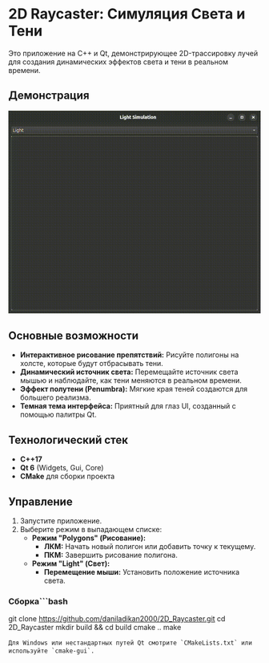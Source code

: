 # 2D Raycaster: Симуляция Света и Тени

Это приложение на C++ и Qt, демонстрирующее 2D-трассировку лучей для создания динамических эффектов света и тени в реальном времени.

## Демонстрация

![2D Raycaster Demo](demo.gif)

## Основные возможности

-   **Интерактивное рисование препятствий:** Рисуйте полигоны на холсте, которые будут отбрасывать тени.
-   **Динамический источник света:** Перемещайте источник света мышью и наблюдайте, как тени меняются в реальном времени.
-   **Эффект полутени (Penumbra):** Мягкие края теней создаются для большего реализма.
-   **Темная тема интерфейса:** Приятный для глаз UI, созданный с помощью палитры Qt.

## Технологический стек

-   **C++17**
-   **Qt 6** (Widgets, Gui, Core)
-   **CMake** для сборки проекта

## Управление

1.  Запустите приложение.
2.  Выберите режим в выпадающем списке:
    -   **Режим "Polygons" (Рисование):**
        -   **ЛКМ:** Начать новый полигон или добавить точку к текущему.
        -   **ПКМ:** Завершить рисование полигона.
    -   **Режим "Light" (Свет):**
        -   **Перемещение мыши:** Установить положение источника света.

### Сборка```bash
git clone https://github.com/daniladikan2000/2D_Raycaster.git
cd 2D_Raycaster
mkdir build && cd build
cmake ..
make
```
Для Windows или нестандартных путей Qt смотрите `CMakeLists.txt` или используйте `cmake-gui`.
